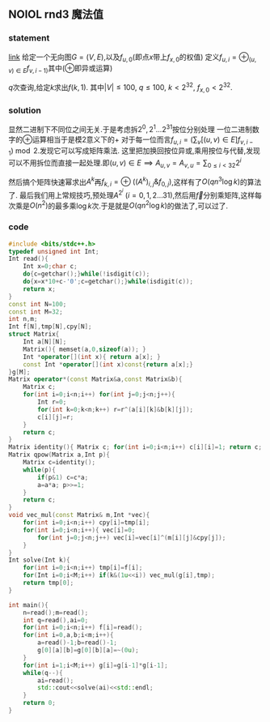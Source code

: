 ## NOIOL rnd3 魔法值

### statement
[link](https://www.luogu.com.cn/problem/P6569)
给定一个无向图$G=(V,E)$,以及$f_{u,0}$(即点$x$带上$f_{x,0}$的权值)
定义$f_{u,i}=\oplus_{(u,v)\in E}f_{v,i-1)}$其中($\oplus$即异或运算)

$q$次查询,给定$k$求出$f(k,1)$.
其中$|V|\leq 100,\ q\leq 100,\ k\lt 2^{32},\ f_{x,0}\lt 2^{32}$.

### solution

显然二进制下不同位之间无关.于是考虑拆$2^0,2^1\dots 2^{31}$按位分别处理
一位二进制数字的$\oplus$运算相当于是模$2$意义下的$+$
对于每一位而言$f_{u,i}=(\sum_{v}[(u,v)\in E]f_{v,i-1})\bmod 2$.发现它可以写成矩阵乘法.
这里把加换回按位异或,乘用按位与代替,发现可以不用拆位而直接一起处理.即$(u,v)\in E\implies A_{u,v}=A_{v,u}=\sum_{0\leq i\lt 32}2^i$

然后搞个矩阵快速幂求出$A^k$再$f_{k,i}=\oplus\ ((A^k)_{i,j}\&f_{0,j})$,这样有了$O(qn^3\log k)$的算法了.
最后我们用上常规技巧,预处理$A^{2^i}\ (i=0,1,2\dots 31)$,然后用$\vec f$分别乘矩阵,这样每次乘是$O(n^2)$的最多乘$\log k$次.于是就是$O(qn^2\log k)$的做法了,可以过了.



### code

```cpp
#include <bits/stdc++.h>
typedef unsigned int Int;
Int read(){
	Int x=0;char c;
	do{c=getchar();}while(!isdigit(c));
	do{x=x*10+c-'0';c=getchar();}while(isdigit(c));
	return x;
}
const int N=100;
const int M=32;
int n,m;
Int f[N],tmp[N],cpy[N];
struct Matrix{
	Int a[N][N];
	Matrix(){ memset(a,0,sizeof(a)); }
	Int *operator[](int x){ return a[x]; }
	const Int *operator[](int x)const{return a[x];}
}g[M];
Matrix operator*(const Matrix&a,const Matrix&b){
	Matrix c;
	for(int i=0;i<n;i++) for(int j=0;j<n;j++){
		Int r=0;
		for(int k=0;k<n;k++) r=r^(a[i][k]&b[k][j]);
		c[i][j]=r;
	}
	return c;
}
Matrix identity(){ Matrix c; for(int i=0;i<n;i++) c[i][i]=1; return c; }
Matrix qpow(Matrix a,Int p){
	Matrix c=identity();
	while(p){
		if(p&1) c=c*a;
		a=a*a; p>>=1;
	}
	return c;
}
void vec_mul(const Matrix& m,Int *vec){
	for(int i=0;i<n;i++) cpy[i]=tmp[i];
	for(int i=0;i<n;i++){ vec[i]=0;
		for(int j=0;j<n;j++) vec[i]=vec[i]^(m[i][j]&cpy[j]);
	}
}
Int solve(Int k){
	for(int i=0;i<n;i++) tmp[i]=f[i];
	for(Int i=0;i<M;i++) if(k&(1u<<i)) vec_mul(g[i],tmp);
	return tmp[0];
}

int main(){
	n=read();m=read();
	int q=read(),ai=0;
	for(int i=0;i<n;i++) f[i]=read();
	for(int i=0,a,b;i<m;i++){
		a=read()-1;b=read()-1;
		g[0][a][b]=g[0][b][a]=~(0u);
	}
	for(int i=1;i<M;i++) g[i]=g[i-1]*g[i-1];
	while(q--){
		ai=read();
		std::cout<<solve(ai)<<std::endl;
	}
	return 0;
}
```



